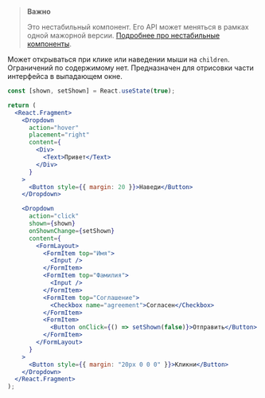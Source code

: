 > **Важно**
>
> Это нестабильный компонент. Его API может меняться в рамках одной мажорной версии. [Подробнее про нестабильные компоненты](https://inomdzhon.github.io/VKUI/#/Unstable).

Может открываться при клике или наведении мыши на `children`. Ограничений по содержимому нет. Предназначен для
отрисовки части интерфейса в выпадающем окне.

```jsx { "props": { "layout": false, "iframe": true } }
const [shown, setShown] = React.useState(true);

return (
  <React.Fragment>
    <Dropdown
      action="hover"
      placement="right"
      content={
        <Div>
          <Text>Привет</Text>
        </Div>
      }
    >
      <Button style={{ margin: 20 }}>Наведи</Button>
    </Dropdown>

    <Dropdown
      action="click"
      shown={shown}
      onShownChange={setShown}
      content={
        <FormLayout>
          <FormItem top="Имя">
            <Input />
          </FormItem>
          <FormItem top="Фамилия">
            <Input />
          </FormItem>
          <FormItem top="Соглашение">
            <Checkbox name="agreement">Согласен</Checkbox>
          </FormItem>
          <FormItem>
            <Button onClick={() => setShown(false)}>Отправить</Button>
          </FormItem>
        </FormLayout>
      }
    >
      <Button style={{ margin: "20px 0 0 0" }}>Кликни</Button>
    </Dropdown>
  </React.Fragment>
);
```
